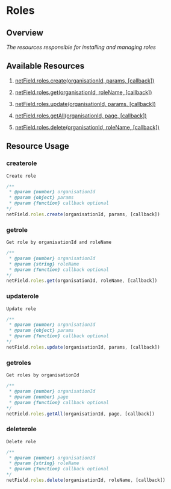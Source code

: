 # Roles

## Overview
*The resources responsible for installing and managing roles*

## Available Resources

1. [netField.roles.create(organisationId, params, [callback])](#createrole)

2. [netField.roles.get(organisationId, roleName, [callback])](#getrole)

3. [netField.roles.update(organisationId, params, [callback])](#updaterole)

4. [netField.roles.getAll(organisationId, page, [callback])](#getroles)

5. [netField.roles.delete(organisationId, roleName, [callback])](#deleterole)

## Resource Usage

### createrole

    Create role

```javascript
/**
 * @param {number} organisationId
 * @param {object} params
 * @param {function} callback optional
*/
netField.roles.create(organisationId, params, [callback])
```

### getrole

    Get role by organisationId and roleName

```javascript
/**
 * @param {number} organisationId
 * @param {string} roleName
 * @param {function} callback optional
*/
netField.roles.get(organisationId, roleName, [callback])
```

### updaterole

    Update role

```javascript
/**
 * @param {number} organisationId
 * @param {object} params
 * @param {function} callback optional
*/
netField.roles.update(organisationId, params, [callback])
```

### getroles

    Get roles by organisationId

```javascript
/**
 * @param {number} organisationId
 * @param {number} page
 * @param {function} callback optional
*/
netField.roles.getAll(organisationId, page, [callback])
```

### deleterole

    Delete role

```javascript
/**
 * @param {number} organisationId
 * @param {string} roleName
 * @param {function} callback optional
*/
netField.roles.delete(organisationId, roleName, [callback])
```
